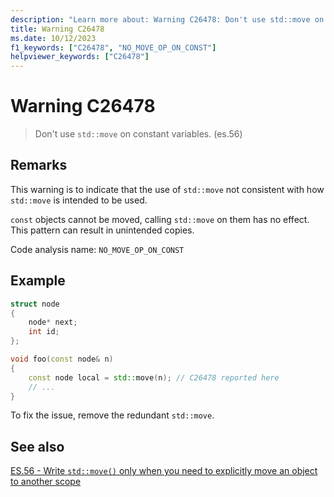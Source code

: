 ```yaml
---
description: "Learn more about: Warning C26478: Don't use std::move on constant variables. (es.56)"
title: Warning C26478
ms.date: 10/12/2023
f1_keywords: ["C26478", "NO_MOVE_OP_ON_CONST"]
helpviewer_keywords: ["C26478"]
---
```

# Warning C26478

> Don't use `std::move` on constant variables. (es.56)

## Remarks

This warning is to indicate that the use of `std::move` not consistent with how `std::move` is intended to be used.

`const` objects cannot be moved, calling `std::move` on them has no effect. This pattern can result in unintended copies.

Code analysis name: `NO_MOVE_OP_ON_CONST`

## Example

```cpp
struct node
{
    node* next;
    int id;
};

void foo(const node& n)
{
    const node local = std::move(n); // C26478 reported here
    // ...
}
```

To fix the issue, remove the redundant `std::move`.

## See also

[ES.56 - Write `std::move()` only when you need to explicitly move an object to another scope](https://isocpp.github.io/CppCoreGuidelines/CppCoreGuidelines#Res-move)
